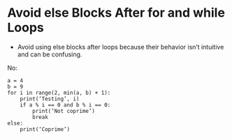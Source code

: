 # Avoid	else	Blocks	After	for	and	while	Loops

* Avoid	using	else	blocks	after	loops	because	their	behavior	isn’t	intuitive	and	can be	confusing.

No:
```
a =	4
b =	9
for	i in range(2, min(a, b)	+ 1):
    print(‘Testing’, i)
    if a % i ==	0 and b	% i == 0:
        print(‘Not coprime’)
        break
else:
    print(‘Coprime’)
```